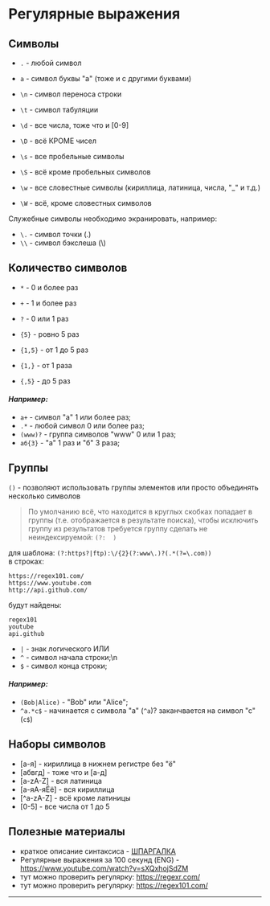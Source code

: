 # Регулярные выражения

## Символы

* `.` - любой символ
* `a` - символ буквы "a" (тоже и с другими буквами)
* `\n` - символ переноса строки
* `\t` - символ табуляции

* `\d` - все числа, тоже что и [0-9]
* `\D` - всё КРОМЕ чисел
* `\s` - все пробельные символы
* `\S` - всё кроме пробельных символов
* `\w` - все словестные символы (кириллица, латиница, числа, "_" и т.д.)
* `\W` - всё, кроме словестных символов

Служебные символы необходимо экранировать, например:

* `\.` - символ точки (.)
* `\\` - символ бэкслеша (\\)


## Количество символов

* `*` - 0 и более раз
* `+` - 1 и более раз
* `?` - 0 или 1 раз

* `{5}` - ровно 5 раз
* `{1,5}` - от 1 до 5 раз
* `{1,}` - от 1 раза
* `{,5}` - до 5 раз

#### *Например:*

- `a+` - символ "a" 1 или более раз;
- `.*` - любой символ 0 или более раз;
- `(www)?` - группа символов "www" 0 или 1 раз;
- `аб{3}` - "а" 1 раз и "б" 3 раза;

## Группы

`()` - позволяют использовать группы элементов или просто объединять несколько символов

>По умолчанию всё, что находится в круглых скобках попадает в группы 
>(т.е. отображается в результате поиска), 
>чтобы исключить группу из результатов требуется группу сделать не неиндексируемой: `(?:  )`

для шаблона: `(?:https?|ftp):\/{2}(?:www\.)?(.*(?=\.com))`  
в строках:  
```
https://regex101.com/
https://www.youtube.com
http://api.github.com/ 
```
будут найдены:  
```
regex101
youtube
api.github
```


* `|` - знак логического ИЛИ
* `^` - символ начала строки;\n
* `$` - символ конца строки;

#### *Например:*

- `(Bob|Alice)` - "Bob" или "Alice";
- `^a.*c$` - начинается  с символа "а" (`^a`)? заканчвается на символ "с" (`c$`)

## Наборы символов

* [а-я] - кириллица в нижнем регистре без "ё"
* [абвгд] - тоже что и [а-д]
* [а-zA-Z] - вся латиница 
* [а-яА-яЁё] - вся кириллица
* [^а-zA-Z] - всё кроме латиницы
* [0-5] - все числа от 1 до 5

## Полезные материалы

- краткое описание синтаксиса - [ШПАРГАЛКА](https://devanych.ru/technologies/shpargalka-po-regulyarnym-vyrazheniyam)  
- Регулярные выражения за 100 секунд (ENG) - https://www.youtube.com/watch?v=sXQxhojSdZM  
- тут можно проверить регулярку: https://regexr.com/  
- тут можно проверить регулярку: https://regex101.com/  

---  
